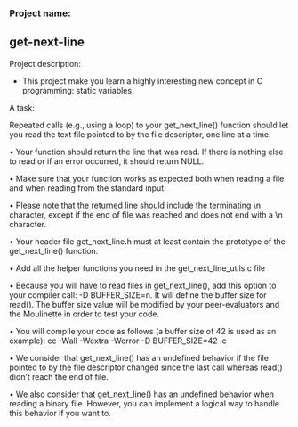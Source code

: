 <h3>Project name:</h3>
<h2> get-next-line</h2>

Project description:
 - This project make you learn a highly interesting new concept in C programming: static variables.

A task:
<p>Repeated calls (e.g., using a loop) to your get_next_line() function should let you read the text file pointed to by the file descriptor, one line at a time.</p>
<p>• Your function should return the line that was read. If there is nothing else to read or if an error occurred, it should return NULL.</p>
<p>• Make sure that your function works as expected both when reading a file and when reading from the standard input.</p>
<p>• Please note that the returned line should include the terminating \n character, except if the end of file was reached and does not end with a \n character.</p>
<p>• Your header file get_next_line.h must at least contain the prototype of the get_next_line() function.</p>
<p>• Add all the helper functions you need in the get_next_line_utils.c file</p>
<p>• Because you will have to read files in get_next_line(), add this option to your compiler call: -D BUFFER_SIZE=n. It will define the buffer size for read(). The buffer size value will be modified by your peer-evaluators and the Moulinette in order to test your code.</p>
<p>• You will compile your code as follows (a buffer size of 42 is used as an example): cc -Wall -Wextra -Werror -D BUFFER_SIZE=42 <files>.c</p>
<p>• We consider that get_next_line() has an undefined behavior if the file pointed to by the file descriptor changed since the last call whereas read() didn’t reach the
end of file.</p>
<p>• We also consider that get_next_line() has an undefined behavior when reading a binary file. However, you can implement a logical way to handle this behavior if you want to.</p>
